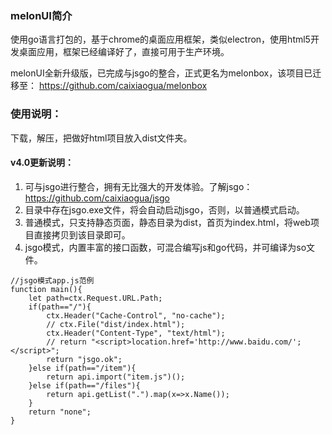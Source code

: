 ### melonUI简介

使用go语言打包的，基于chrome的桌面应用框架，类似electron，使用html5开发桌面应用，框架已经编译好了，直接可用于生产环境。

melonUI全新升级版，已完成与jsgo的整合，正式更名为melonbox，该项目已迁移至：
https://github.com/caixiaogua/melonbox

### 使用说明：
下载，解压，把做好html项目放入dist文件夹。


#### v4.0更新说明：
1. 可与jsgo进行整合，拥有无比强大的开发体验。了解jsgo：https://github.com/caixiaogua/jsgo
2. 目录中存在jsgo.exe文件，将会自动启动jsgo，否则，以普通模式启动。
3. 普通模式，只支持静态页面，静态目录为dist，首页为index.html，将web项目直接拷贝到该目录即可。
4. jsgo模式，内置丰富的接口函数，可混合编写js和go代码，并可编译为so文件。

```
//jsgo模式app.js范例
function main(){
	let path=ctx.Request.URL.Path;
	if(path=="/"){
		ctx.Header("Cache-Control", "no-cache");
		// ctx.File("dist/index.html");
		ctx.Header("Content-Type", "text/html");
		// return "<script>location.href='http://www.baidu.com/';</script>";
		return "jsgo.ok";
	}else if(path=="/item"){
		return api.import("item.js")();
	}else if(path=="/files"){
		return api.getList(".").map(x=>x.Name());
	}
	return "none";
}
```
